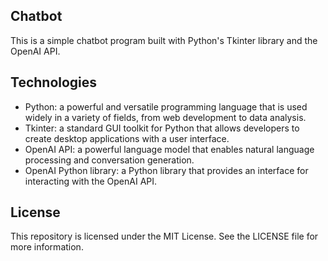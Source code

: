 ## Chatbot

This is a simple chatbot program built with Python's Tkinter library and the OpenAI API.

## Technologies

* Python: a powerful and versatile programming language that is used widely in a variety of fields, from web development to data analysis.
* Tkinter: a standard GUI toolkit for Python that allows developers to create desktop applications with a user interface.
* OpenAI API: a powerful language model that enables natural language processing and conversation generation.
* OpenAI Python library: a Python library that provides an interface for interacting with the OpenAI API.

## License

This repository is licensed under the MIT License. See the LICENSE file for more information.
